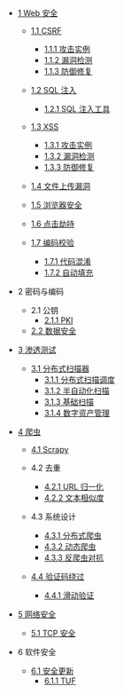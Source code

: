   - [1 Web 安全](/Web%20安全/README.md)
    - [1.1 CSRF](/Web%20安全/CSRF/README.md)
      - [1.1.1 攻击实例](/Web%20安全/CSRF/攻击实例.md)
      - [1.1.2 漏洞检测](/Web%20安全/CSRF/漏洞检测.md)
      - [1.1.3 防御修复](/Web%20安全/CSRF/防御修复.md)
    - [1.2 SQL 注入](/Web%20安全/SQL%20注入/README.md)
      - [1.2.1 SQL 注入工具](/Web%20安全/SQL%20注入/SQL%20注入工具.md)
    - [1.3 XSS](/Web%20安全/XSS/README.md)
      - [1.3.1 攻击实例](/Web%20安全/XSS/攻击实例.md)
      - [1.3.2 漏洞检测](/Web%20安全/XSS/漏洞检测.md)
      - [1.3.3 防御修复](/Web%20安全/XSS/防御修复.md)
    - [1.4 文件上传漏洞](/Web%20安全/文件上传漏洞/README.md)
      
    - [1.5 浏览器安全](/Web%20安全/浏览器安全/README.md)
      
    - [1.6 点击劫持](/Web%20安全/点击劫持/README.md)
      
    - [1.7 编码校验](/Web%20安全/编码校验/README.md)
      - [1.7.1 代码混淆](/Web%20安全/编码校验/代码混淆.md)
      - [1.7.2 自动填充](/Web%20安全/编码校验/自动填充.md)
  - 2 密码与编码
    - 2.1 公钥
      - [2.1.1 PKI](/密码与编码/公钥/PKI.md)
    - [2.2 数据安全](/密码与编码/数据安全/README.md)
      
  - [3 渗透测试](/渗透测试/README.md)
    - [3.1 分布式扫描器](/渗透测试/分布式扫描器/README.md)
      - [3.1.1 分布式扫描调度](/渗透测试/分布式扫描器/分布式扫描调度.md)
      - [3.1.2 半自动化扫描](/渗透测试/分布式扫描器/半自动化扫描.md)
      - [3.1.3 基础扫描](/渗透测试/分布式扫描器/基础扫描.md)
      - [3.1.4 数字资产管理](/渗透测试/分布式扫描器/数字资产管理.md)
  - [4 爬虫](/爬虫/README.md)
    - [4.1 Scrapy](/爬虫/Scrapy/README.md)
      
    - 4.2 去重
      - [4.2.1 URL 归一化](/爬虫/去重/URL%20归一化.md)
      - [4.2.2 文本相似度](/爬虫/去重/文本相似度.md)
    - 4.3 系统设计
      - [4.3.1 分布式爬虫](/爬虫/系统设计/分布式爬虫.md)
      - [4.3.2 动态爬虫](/爬虫/系统设计/动态爬虫.md)
      - [4.3.3 反爬虫对抗](/爬虫/系统设计/反爬虫对抗.md)
    - [4.4 验证码绕过](/爬虫/验证码绕过/README.md)
      - [4.4.1 滑动验证](/爬虫/验证码绕过/滑动验证.md)
  - [5 网络安全](/网络安全/README.md)
    - [5.1 TCP 安全](/网络安全/TCP%20安全.md)
  - 6 软件安全
    - [6.1 安全更新](/软件安全/安全更新/README.md)
      - [6.1.1 TUF](/软件安全/安全更新/TUF/README.md)
        
